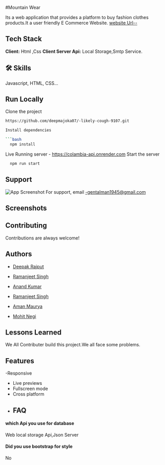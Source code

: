 #Mountain Wear

Its a web application that provides a platform to buy fashion clothes products.It a user friendly E Commerce Website.
[website Url--](https://sunny-pudding-42afd8.netlify.app/)
## Tech Stack
**Client:** Html ,Css
**Client Server Api:** Local Storage,Smtp Service.
## 🛠 Skills
Javascript, HTML, CSS...


## Run Locally

Clone the project
```bash
https://github.com/deepmajoka07/-likely-cough-9107.git

Install dependencies

```bash
  npm install
```
Live Running server  - https://colambia-api.onrender.com
Start the server

```bash
  npm run start
```
## Support
![App Screenshot](shorturl.at/CEPV1)
For support, email -gentalman1945@gmail.com 
## Screenshots
## Contributing

Contributions are always welcome!
## Authors

- [Deepak Rajput](https://github.com/deepmajoka07)

- [Ramanjeet Singh](https://github.com/gzbsingh)
- [Anand Kumar](https://github.com/Anandkr21)
- [Ramanjeet Singh](https://github.com/gzbsingh)
- [Aman Maurya](https://github.com/Amanmauryacode)
- [Mohit Negi](https://github.com/MOHITNEGI16)
## Lessons Learned

We All Contributer build this project.We all face some problems.
## Features

  -Responsive
- Live previews
- Fullscreen mode
- Cross platform
- ## FAQ

#### which Api you use for database

Web local storage Api,Json Server

#### Did you use bootstrap for style

No

